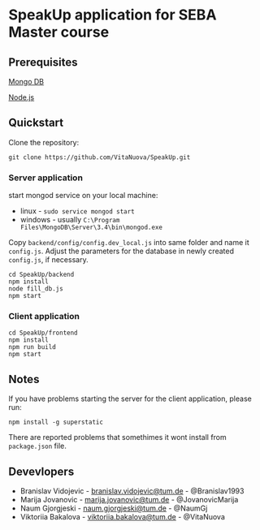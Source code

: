 # SpeakUp application for SEBA Master course

## Prerequisites

[Mongo DB](https://www.mongodb.com/download-center#community)

[Node.js](https://nodejs.org/de/download/)

## Quickstart

Clone the repository:
```
git clone https://github.com/VitaNuova/SpeakUp.git
```

### Server application

start mongod service on your local machine:

* linux - ```sudo service mongod start```
* windows -  usually ```C:\Program Files\MongoDB\Server\3.4\bin\mongod.exe```

Copy ```backend/config/config.dev_local.js``` into same folder and name it ```config.js```.
Adjust the parameters for the database in newly created ```config.js```, if necessary. 

```
cd SpeakUp/backend
npm install
node fill_db.js
npm start
```

### Client application

```
cd SpeakUp/frontend
npm install
npm run build
npm start
```

## Notes

If you have problems starting the server for the client application, please run:

```npm install -g superstatic```

There are reported problems that somethimes it wont install from ```package.json``` file.

## Devevlopers

* Branislav Vidojevic - branislav.vidojevic@tum.de - @Branislav1993
* Marija Jovanovic - marija.jovanovic@tum.de - @JovanovicMarija
* Naum Gjorgjeski - naum.gjorgjeski@tum.de - @NaumGj
* Viktoriia Bakalova - viktoriia.bakalova@tum.de - @VitaNuova
